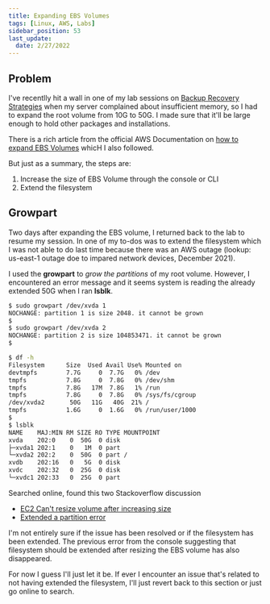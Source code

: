 ```yaml
---
title: Expanding EBS Volumes
tags: [Linux, AWS, Labs]
sidebar_position: 53
last_update:
  date: 2/27/2022
---
```



## Problem 

I've recentlly hit a wall in one of my lab sessions on [Backup Recovery Strategies](#backup-recovery-strategies---restore-using-dd) when my server complained about insufficient memory, so I had to expand the root volume from 10G to 50G. I made sure that it'll be large enough to hold other packages and installations.

There is a rich article from the official AWS Documentation on [how to expand EBS Volumes](https://docs.aws.amazon.com/AWSEC2/latest/UserGuide/requesting-ebs-volume-modifications.html) whicH I also followed.

But just as a summary, the steps are:
1. Increase the size of EBS Volume through the console or CLI
2. Extend the filesystem

## Growpart

Two days after expanding the EBS volume, I returned back to the lab to resume my session. In one of my to-dos was to extend the filesystem which I was not able to do last time because there was an AWS outage (lookup: us-east-1 outage doe to impared network devices, December 2021). 

I used the **growpart** to *grow the partitions* of my root volume.
However, I encountered an error message and it seems system is reading the already extended 50G when I ran **lsblk**.

```bash
$ sudo growpart /dev/xvda 1
NOCHANGE: partition 1 is size 2048. it cannot be grown
$
$ sudo growpart /dev/xvda 2
NOCHANGE: partition 2 is size 104853471. it cannot be grown
$

$ df -h
Filesystem      Size  Used Avail Use% Mounted on
devtmpfs        7.7G     0  7.7G   0% /dev
tmpfs           7.8G     0  7.8G   0% /dev/shm
tmpfs           7.8G   17M  7.8G   1% /run
tmpfs           7.8G     0  7.8G   0% /sys/fs/cgroup
/dev/xvda2       50G   11G   40G  21% /
tmpfs           1.6G     0  1.6G   0% /run/user/1000
$
$ lsblk
NAME    MAJ:MIN RM SIZE RO TYPE MOUNTPOINT
xvda    202:0    0  50G  0 disk
├─xvda1 202:1    0   1M  0 part
└─xvda2 202:2    0  50G  0 part /
xvdb    202:16   0   5G  0 disk
xvdc    202:32   0  25G  0 disk
└─xvdc1 202:33   0  25G  0 part
```

Searched online, found this two Stackoverflow discussion
- [EC2 Can't resize volume after increasing size](https://stackoverflow.com/questions/11014584/ec2-cant-resize-volume-after-increasing-size)
- [Extended a partition error](https://unix.stackexchange.com/questions/629584/extended-a-partition-error)

I'm not entirely sure if the issue has been resolved or if the filesystem has been extended. The previous error from the console suggesting that filesystem should be extended after resizing the EBS volume has also disappeared.

For now I guess I'll just let it be. If ever I encounter an issue that's related to not having extended the filesystem, I'll just revert back to this section or just go online to search.

